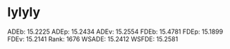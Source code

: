 # lylyly

ADEb: 15.2225
ADEp: 15.2434
ADEv: 15.2554
FDEb: 15.4781
FDEp: 15.1899
FDEv: 15.2141
Rank: 1676
WSADE: 15.2412
WSFDE: 15.2581
